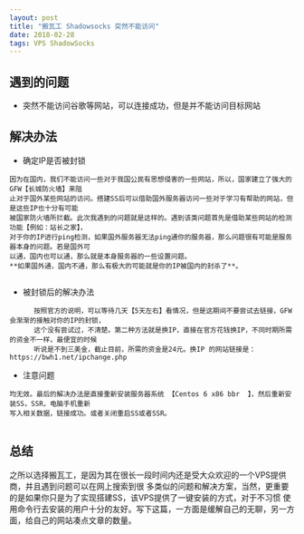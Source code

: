 ```yaml
---
layout: post
title: "搬瓦工 Shadowsocks 突然不能访问"
date: 2018-02-28
tags: VPS ShadowSocks
---
```


## 遇到的问题

* 突然不能访问谷歌等网站，可以连接成功，但是并不能访问目标网站

## 解决办法

* 确定IP是否被封锁

```
因为在国内，我们不能访问一些对于我国公民有思想侵害的一些网站，所以，国家建立了强大的GFW【长城防火墙】来阻
止对于国外某些网站的访问。搭建SS后可以借助国外服务器访问一些对于学习有帮助的网站，但是这些IP也十分有可能
被国家防火墙所拦截。此次我遇到的问题就是这样的。遇到该类问题首先是借助某些网站的检测功能【例如：站长之家】，
对于你的IP进行ping检测，如果国外服务器无法ping通你的服务器，那么问题很有可能是服务器本身的问题。若是国外可
以通，国内也可以通，那么就是本身服务器的一些设置问题。
**如果国外通，国内不通，那么有极大的可能就是你的IP被国内的封杀了**。


```


* 被封锁后的解决办法

```
      按照官方的说明，可以等待几天【5天左右】看情况，但是这期间不要尝试去链接，GFW会渐渐的接触对你的IP的封锁，
      这个没有尝试过，不清楚。第二种方法就是换IP，直接在官方花钱换IP，不同时期所需的资金不一样，最便宜的时候
      听说是不到三美金，截止目前，所需的资金是24元。换IP 的网站链接是：https://bwh1.net/ipchange.php

```


* 注意问题

``` 我在换完IP后，在更改IP等相关数据后，电脑呵手机均不能正常的链接目标网站，尝试了重新安装SS，更改PORT等，
均无效。最后的解决办法是直接重新安装服务器系统 【Centos 6 x86 bbr  】，然后重新安装SS，SSR，电脑手机重新
写入相关数据，链接成功。或者关闭重启SS或者SSR。


```


## 总结

之所以选择搬瓦工，是因为其在很长一段时间内还是受大众欢迎的一个VPS提供商，并且遇到问题可以在网上搜索到很
多类似的问题和解决方案，当然，更重要的是如果你只是为了实现搭建SS，该VPS提供了一键安装的方式，对于不习惯
使用命令行去安装的用户十分的友好。写下这篇，一方面是缓解自己的无聊，另一方面，给自己的网站凑点文章的数量。
